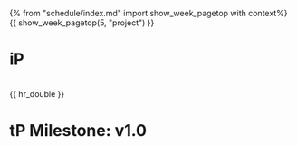 {% from "schedule/index.md" import show_week_pagetop with context%}
{{ show_week_pagetop(5, "project") }}

# iP

<include src="../../admin/ip-w05.md#body" />

<br>
{{ hr_double }}

# tP Milestone: v1.0

<include src="../../admin/project-w05-v10.md#main" />